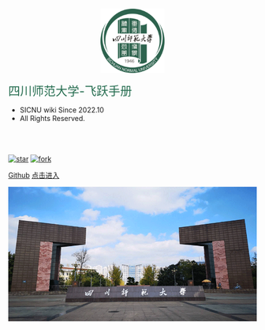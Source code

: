 
<!-- 图片 -->
<p align="center">
  <a href="https://sicnu-application.github.io/wiki-SICNU/#/">
    <img alt="docsify" src="src/sicnu校徽.png" height="130">
  </a>
</p>


<middle><font color="276E51"><font size = "5">四川师范大学-飞跃手册</font></font></middle>

- SICNU wiki Since 2022.10 
&nbsp;&nbsp;&nbsp; 
- All Rights Reserved.

<br>
<span id="busuanzi_container_site_pv" style='display:none'>
    👀 本站总访问量：<span id="busuanzi_value_site_pv"></span> 次
</span>
<span id="busuanzi_container_site_uv" style='display:none'>
    | 🚴‍♂️ 本站总访客数：<span id="busuanzi_value_site_uv"></span> 人
</span>
<br>
<br>
<!-- 添加star, fork徽标 -->
<a href='https://github.com/SICNU-Application/wiki-SICNU/stargazers'><img src='https://img.shields.io/github/stars/SICNU-Application/wiki-SICNU' alt='star'></img></a>
<a href='https://github.com/SICNU-Application/wiki-SICNU/network/members'><img src='https://img.shields.io/github/forks/SICNU-Application/wiki-SICNU' alt='fork'></img></a>
<br>

[Github](https://github.com/SICNU-Application/wiki-SICNU) [点击进入](./README)

<!-- [点击进入](./README.md) --> 
<!-- 添加背景图片 -->
![sicnu风景.jpeg](src/sicnu风景.png)
